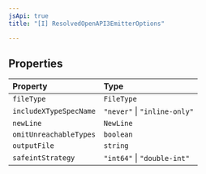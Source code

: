 ```yaml
---
jsApi: true
title: "[I] ResolvedOpenAPI3EmitterOptions"

---
```

## Properties

| Property | Type |
| :------ | :------ |
| `fileType` | `FileType` |
| `includeXTypeSpecName` | `"never"` \| `"inline-only"` |
| `newLine` | `NewLine` |
| `omitUnreachableTypes` | `boolean` |
| `outputFile` | `string` |
| `safeintStrategy` | `"int64"` \| `"double-int"` |

